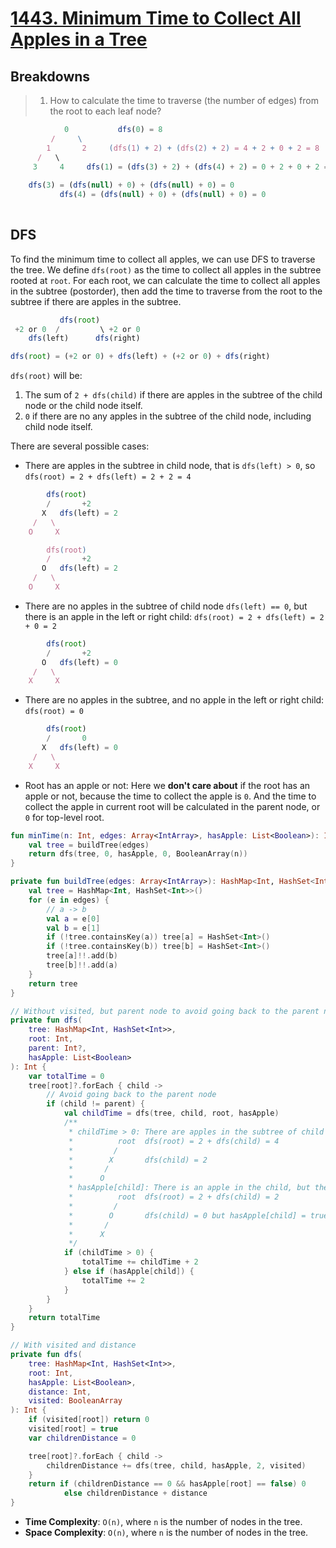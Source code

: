 # [1443. Minimum Time to Collect All Apples in a Tree](https://leetcode.com/problems/minimum-time-to-collect-all-apples-in-a-tree/description/)

## Breakdowns
> 1. How to calculate the time to traverse (the number of edges) from the root to each leaf node?
```js
            0           dfs(0) = 8
         /     \         
        1       2     (dfs(1) + 2) + (dfs(2) + 2) = 4 + 2 + 0 + 2 = 8
      /   \     
     3     4     dfs(1) = (dfs(3) + 2) + (dfs(4) + 2) = 0 + 2 + 0 + 2 = 4
                        
    dfs(3) = (dfs(null) + 0) + (dfs(null) + 0) = 0
           dfs(4) = (dfs(null) + 0) + (dfs(null) + 0) = 0
                        
```

## DFS
To find the minimum time to collect all apples, we can use DFS to traverse the tree. We define `dfs(root)` as the time to collect all apples in the subtree rooted at `root`. For each root, we can calculate the time to collect all apples in the subtree (postorder), then add the time to traverse from the root to the subtree if there are apples in the subtree. 

```js
           dfs(root)
 +2 or 0  /         \ +2 or 0
    dfs(left)      dfs(right)

dfs(root) = (+2 or 0) + dfs(left) + (+2 or 0) + dfs(right)
```

`dfs(root)` will be:
1. The sum of `2 + dfs(child)` if there are apples in the subtree of the child node or the child node itself.
2. `0` if there are no any apples in the subtree of the child node, including child node itself.

There are several possible cases:
* There are apples in the subtree in child node, that is `dfs(left) > 0`, so `dfs(root) = 2 + dfs(left) = 2 + 2 = 4`
```js
        dfs(root)
        /       +2
       X   dfs(left) = 2
     /   \
    O     X

        dfs(root)
        /       +2
       O   dfs(left) = 2
     /   \
    O     X
```
* There are no apples in the subtree of child node `dfs(left) == 0`, but there is an apple in the left or right child: `dfs(root) = 2 + dfs(left) = 2 + 0 = 2`
```js
        dfs(root)
        /       +2
       O   dfs(left) = 0
     /   \
    X     X
```
* There are no apples in the subtree, and no apple in the left or right child: `dfs(root) = 0`
```js
        dfs(root)
        /       0
       X   dfs(left) = 0
     /   \
    X     X
```

* Root has an apple or not: Here we **don't care about** if the root has an apple or not, because the time to collect the apple is `0`. And the time to collect the apple in current root will be calculated in the parent node, or `0` for top-level root.

```kotlin
fun minTime(n: Int, edges: Array<IntArray>, hasApple: List<Boolean>): Int {
    val tree = buildTree(edges)
    return dfs(tree, 0, hasApple, 0, BooleanArray(n))
}

private fun buildTree(edges: Array<IntArray>): HashMap<Int, HashSet<Int>> {
    val tree = HashMap<Int, HashSet<Int>>()
    for (e in edges) {
        // a -> b
        val a = e[0]
        val b = e[1]
        if (!tree.containsKey(a)) tree[a] = HashSet<Int>()
        if (!tree.containsKey(b)) tree[b] = HashSet<Int>()
        tree[a]!!.add(b)
        tree[b]!!.add(a)
    }
    return tree
}

// Without visited, but parent node to avoid going back to the parent node
private fun dfs(
    tree: HashMap<Int, HashSet<Int>>,
    root: Int,
    parent: Int?,
    hasApple: List<Boolean>
): Int {
    var totalTime = 0
    tree[root]?.forEach { child ->
        // Avoid going back to the parent node
        if (child != parent) {
            val childTime = dfs(tree, child, root, hasApple)
            /**
             * childTime > 0: There are apples in the subtree of child node
             *          root  dfs(root) = 2 + dfs(child) = 4
             *         /    
             *        X       dfs(child) = 2
             *       /     
             *      O     
             * hasApple[child]: There is an apple in the child, but there may not be apples in the subtree
             *          root  dfs(root) = 2 + dfs(child) = 2
             *         /    
             *        O       dfs(child) = 0 but hasApple[child] = true
             *       /     
             *      X     
             */
            if (childTime > 0) {
                totalTime += childTime + 2
            } else if (hasApple[child]) {
                totalTime += 2
            }
        }
    }
    return totalTime
}

// With visited and distance
private fun dfs(
    tree: HashMap<Int, HashSet<Int>>, 
    root: Int, 
    hasApple: List<Boolean>, 
    distance: Int,
    visited: BooleanArray
): Int {
    if (visited[root]) return 0
    visited[root] = true
    var childrenDistance = 0

    tree[root]?.forEach { child ->
        childrenDistance += dfs(tree, child, hasApple, 2, visited)
    }
    return if (childrenDistance == 0 && hasApple[root] == false) 0
            else childrenDistance + distance
}
```

- **Time Complexity**: `O(n)`, where `n` is the number of nodes in the tree.
- **Space Complexity**: `O(n)`, where `n` is the number of nodes in the tree.